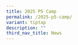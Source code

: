 ```yaml
---
title: 2025 P5 Camp
permalink: /2025-p5-camp/
variant: tiptap
description: ""
third_nav_title: News
---
```


